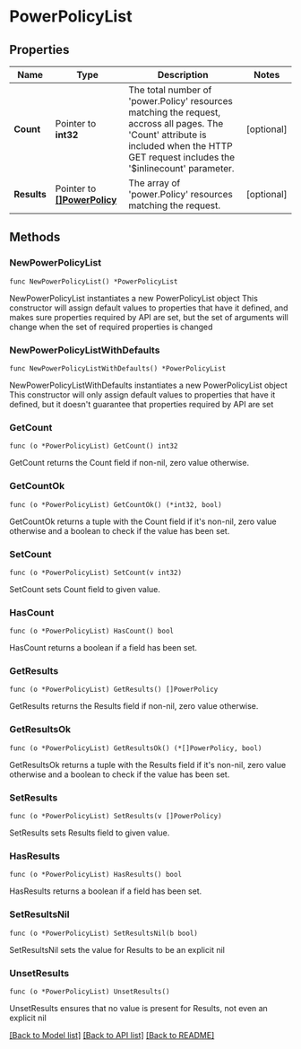 # PowerPolicyList

## Properties

Name | Type | Description | Notes
------------ | ------------- | ------------- | -------------
**Count** | Pointer to **int32** | The total number of &#39;power.Policy&#39; resources matching the request, accross all pages. The &#39;Count&#39; attribute is included when the HTTP GET request includes the &#39;$inlinecount&#39; parameter. | [optional] 
**Results** | Pointer to [**[]PowerPolicy**](PowerPolicy.md) | The array of &#39;power.Policy&#39; resources matching the request. | [optional] 

## Methods

### NewPowerPolicyList

`func NewPowerPolicyList() *PowerPolicyList`

NewPowerPolicyList instantiates a new PowerPolicyList object
This constructor will assign default values to properties that have it defined,
and makes sure properties required by API are set, but the set of arguments
will change when the set of required properties is changed

### NewPowerPolicyListWithDefaults

`func NewPowerPolicyListWithDefaults() *PowerPolicyList`

NewPowerPolicyListWithDefaults instantiates a new PowerPolicyList object
This constructor will only assign default values to properties that have it defined,
but it doesn't guarantee that properties required by API are set

### GetCount

`func (o *PowerPolicyList) GetCount() int32`

GetCount returns the Count field if non-nil, zero value otherwise.

### GetCountOk

`func (o *PowerPolicyList) GetCountOk() (*int32, bool)`

GetCountOk returns a tuple with the Count field if it's non-nil, zero value otherwise
and a boolean to check if the value has been set.

### SetCount

`func (o *PowerPolicyList) SetCount(v int32)`

SetCount sets Count field to given value.

### HasCount

`func (o *PowerPolicyList) HasCount() bool`

HasCount returns a boolean if a field has been set.

### GetResults

`func (o *PowerPolicyList) GetResults() []PowerPolicy`

GetResults returns the Results field if non-nil, zero value otherwise.

### GetResultsOk

`func (o *PowerPolicyList) GetResultsOk() (*[]PowerPolicy, bool)`

GetResultsOk returns a tuple with the Results field if it's non-nil, zero value otherwise
and a boolean to check if the value has been set.

### SetResults

`func (o *PowerPolicyList) SetResults(v []PowerPolicy)`

SetResults sets Results field to given value.

### HasResults

`func (o *PowerPolicyList) HasResults() bool`

HasResults returns a boolean if a field has been set.

### SetResultsNil

`func (o *PowerPolicyList) SetResultsNil(b bool)`

 SetResultsNil sets the value for Results to be an explicit nil

### UnsetResults
`func (o *PowerPolicyList) UnsetResults()`

UnsetResults ensures that no value is present for Results, not even an explicit nil

[[Back to Model list]](../README.md#documentation-for-models) [[Back to API list]](../README.md#documentation-for-api-endpoints) [[Back to README]](../README.md)


